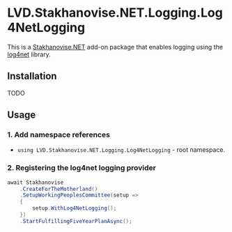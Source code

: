 ﻿# LVD.Stakhanovise.NET.Logging.Log4NetLogging

This is a [Stakhanovise.NET](https://github.com/alexboia/Stakhanovise.NET) add-on package that enables logging using the [log4net](https://logging.apache.org/log4net/) library.

## Installation

TODO

## Usage

### 1. Add namespace references

- `using LVD.Stakhanovise.NET.Logging.Log4NetLogging` - root namespace.

### 2. Registering the log4net logging provider

```csharp
await Stakhanovise
	.CreateForTheMotherland()
	.SetupWorkingPeoplesCommittee(setup => 
	{
		setup.WithLog4NetLogging();
	})
	.StartFulfillingFiveYearPlanAsync();
```